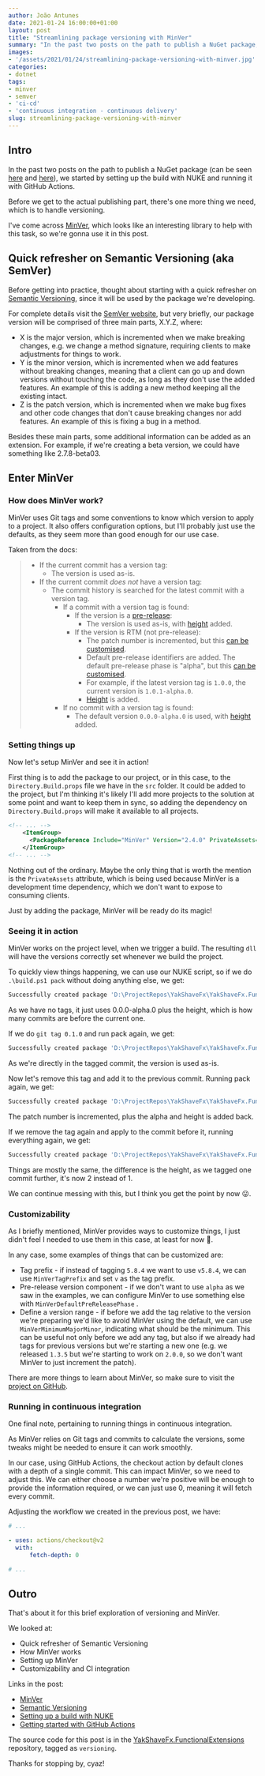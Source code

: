 ```yaml
---
author: João Antunes
date: 2021-01-24 16:00:00+01:00
layout: post
title: "Streamlining package versioning with MinVer"
summary: "In the past two posts on the path to publish a NuGet package, we started by setting up the build with NUKE and running it with GitHub Actions. Before we get to the actual publishing part, there's one more thing we need, which is to handle versioning."
images:
- '/assets/2021/01/24/streamlining-package-versioning-with-minver.jpg'
categories:
- dotnet
tags:
- minver
- semver
- 'ci-cd'
- 'continuous integration - continuous delivery'
slug: streamlining-package-versioning-with-minver
---
```


## Intro

In the past two posts on the path to publish a NuGet package (can be seen [here](https://blog.codingmilitia.com/2020/10/24/2020-10-24-setting-up-a-build-with-nuke/) and [here](https://blog.codingmilitia.com/2020/12/22/getting-started-with-github-actions/)), we started by setting up the build with NUKE and running it with GitHub Actions.

Before we get to the actual publishing part, there's one more thing we need, which is to handle versioning.

I've come across [MinVer](https://github.com/adamralph/minver), which looks like an interesting library to help with this task, so we're gonna use it in this post.

## Quick refresher on Semantic Versioning (aka SemVer)

Before getting into practice, thought about starting with a quick refresher on [Semantic Versioning](https://semver.org/), since it will be used by the package we're developing.

For complete details visit the [SemVer website](https://semver.org/), but very briefly, our package version will be comprised of three main parts, X.Y.Z, where:

- X is the major version, which is incremented when we make breaking changes, e.g. we change a method signature, requiring clients to make adjustments for things to work.
- Y is the minor version, which is incremented when we add features without breaking changes, meaning that a client can go up and down versions without touching the code, as long as they don't use the added features. An example of this is adding a new method keeping all the existing intact.
- Z is the patch version, which is incremented when we make bug fixes and other code changes that don't cause breaking changes nor add features. An example of this is fixing a bug in a method.

Besides these main parts, some additional information can be added as an extension. For example, if we're creating a beta version, we could have something like 2.7.8-beta03.

## Enter MinVer

### How does MinVer work?

MinVer uses Git tags and some conventions to know which version to apply to a project. It also offers configuration options, but I'll probably just use the defaults, as they seem more than good enough for our use case.

Taken from the docs:

> - If the current commit has a version tag:
>   - The version is used as-is.
> - If the current commit *does not* have a version tag:
>   - The commit history is searched for the latest commit with a version tag.
>     - If a commit with a version tag is found:
>       - If the version is a [pre-release](https://semver.org/spec/v2.0.0.html#spec-item-9):
>         - The version is used as-is, with [height](https://github.com/adamralph/minver#height) added.
>       - If the version is RTM (not pre-release):
>         - The patch number is incremented, but this [can be customised](https://github.com/adamralph/minver#can-i-auto-increment-the-minor-or-major-version-after-an-rtm-tag-instead-of-the-patch-version).
>         - Default pre-release identifiers are added. The default pre-release phase is "alpha", but this [can be customised](https://github.com/adamralph/minver#can-i-change-the-default-pre-release-phase-from-alpha-to-something-else).
>         - For example, if the latest version tag is `1.0.0`, the current version is `1.0.1-alpha.0`.
>         - [Height](https://github.com/adamralph/minver#height) is added.
>     - If no commit with a version tag is found:
>       - The default version `0.0.0-alpha.0` is used, with [height](https://github.com/adamralph/minver#height) added.

### Setting things up

Now let's setup MinVer and see it in action!

First thing is to add the package to our project, or in this case, to the `Directory.Build.props` file we have in the `src` folder. It could be added to the project, but I'm thinking it's likely I'll add more projects to the solution at some point and want to keep them in sync, so adding the dependency on `Directory.Build.props` will make it available to all projects.

```xml
<!-- ... -->
	<ItemGroup>
	  <PackageReference Include="MinVer" Version="2.4.0" PrivateAssets="All" />
	</ItemGroup>
<!-- ... -->
```

Nothing out of the ordinary. Maybe the only thing that is worth the mention is the `PrivateAssets` attribute, which is being used because MinVer is a development time dependency, which we don't want to expose to consuming clients.

Just by adding the package, MinVer will be ready do its magic!

### Seeing it in action

MinVer works on the project level, when we trigger a build. The resulting `dll` will have the versions correctly set whenever we build the project.

To quickly view things happening, we can use our NUKE script, so if we do `.\build.ps1 pack` without doing anything else, we get:

```bash
Successfully created package 'D:\ProjectRepos\YakShaveFx\YakShaveFx.FunctionalExtensions\artifacts\YakShaveFx.FunctionalExtensions.0.0.0-alpha.0.4.nupkg'.
```

As we have no tags, it just uses 0.0.0-alpha.0 plus the height, which is how many commits are before the current one.

If we do `git tag 0.1.0` and run pack again, we get:

```bash
Successfully created package 'D:\ProjectRepos\YakShaveFx\YakShaveFx.FunctionalExtensions\artifacts\YakShaveFx.FunctionalExtensions.0.1.0.nupkg'.
```

As we're directly in the tagged commit, the version is used as-is.

Now let's remove this tag and add it to the previous commit. Running pack again, we get:

```bash
Successfully created package 'D:\ProjectRepos\YakShaveFx\YakShaveFx.FunctionalExtensions\artifacts\YakShaveFx.FunctionalExtensions.0.1.1-alpha.0.1.nupkg'.
```

The patch number is incremented, plus the alpha and height is added back.

If we remove the tag again and apply to the commit before it, running everything again, we get:

```bash
Successfully created package 'D:\ProjectRepos\YakShaveFx\YakShaveFx.FunctionalExtensions\artifacts\YakShaveFx.FunctionalExtensions.0.1.1-alpha.0.2.nupkg'.
```

Things are mostly the same, the difference is the height, as we tagged one commit further, it's now 2 instead of 1.

We can continue messing with this, but I think you get the point by now 😛.

### Customizability

As I briefly mentioned, MinVer provides ways to customize things, I just didn't feel I needed to use them in this case, at least for now 🙂.

In any case, some examples of things that can be customized are:

- Tag prefix - if instead of tagging `5.8.4` we want to use `v5.8.4`, we can use `MinVerTagPrefix` and set `v` as the tag prefix.
- Pre-release version component - if we don't want to use `alpha` as we saw in the examples, we can configure MinVer to use something else with `MinVerDefaultPreReleasePhase` .
- Define a version range - if before we add the tag relative to the version we're preparing we'd like to avoid MinVer using the default, we can use `MinVerMinimumMajorMinor`, indicating what should be the minimum. This can be useful not only before we add any tag, but also if we already had tags for previous versions but we're starting a new one (e.g. we released `1.3.5` but we're starting to work on `2.0.0`, so we don't want MinVer to just increment the patch).

There are more things to learn about MinVer, so make sure to visit the [project on GitHub](https://github.com/adamralph/minver).

### Running in continuous integration

One final note, pertaining to running things in continuous integration.

As MinVer relies on Git tags and commits to calculate the versions, some tweaks might be needed to ensure it can work smoothly.

In our case, using GitHub Actions, the checkout action by default clones with a depth of a single commit. This can impact MinVer, so we need to adjust this. We can either choose a number we're positive will be enough to provide the information required, or we can just use 0, meaning it will fetch every commit.

Adjusting the workflow we created in the previous post, we have:

```yaml
# ...

- uses: actions/checkout@v2
  with:
	  fetch-depth: 0

# ...
```

## Outro

That's about it for this brief exploration of versioning and MinVer.

We looked at:

- Quick refresher of Semantic Versioning
- How MinVer works
- Setting up MinVer
- Customizability and CI integration

Links in the post:

- [MinVer](https://github.com/adamralph/minver)
- [Semantic Versioning](https://semver.org/)
- [Setting up a build with NUKE](https://blog.codingmilitia.com/2020/10/24/2020-10-24-setting-up-a-build-with-nuke/)
- [Getting started with GitHub Actions](https://blog.codingmilitia.com/2020/12/22/getting-started-with-github-actions/)

The source code for this post is in the [YakShaveFx.FunctionalExtensions](https://github.com/YakShaveFx/YakShaveFx.FunctionalExtensions/tree/versioning) repository, tagged as `versioning`.

Thanks for stopping by, cyaz!